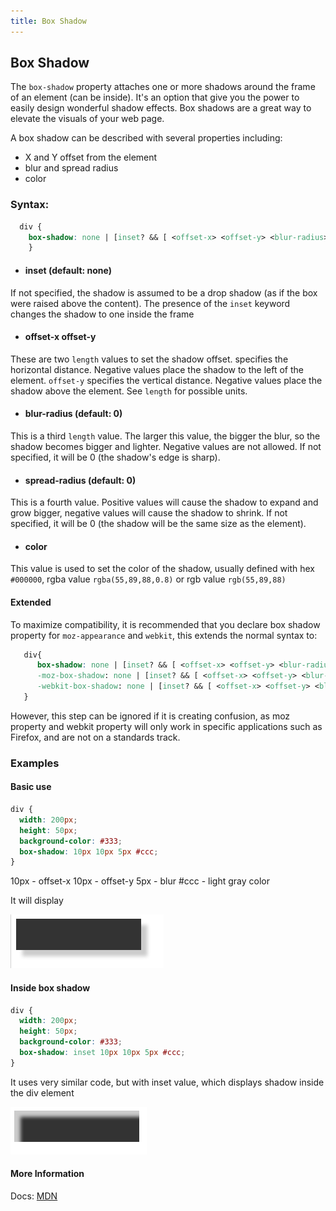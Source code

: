 ```yaml
---
title: Box Shadow
---
```

## Box Shadow

The `box-shadow` property attaches one or more shadows around the frame of an element (can be inside). It's an option that give you the power to easily design wonderful shadow effects. Box shadows are a great way to elevate the visuals of your web page.

A box shadow can be described with several properties including:
* X and Y offset from the element
* blur and spread radius
* color

### Syntax:
```css
  div {
    box-shadow: none | [inset? && [ <offset-x> <offset-y> <blur-radius>? <spread-radius>? <color>? ] ]#
    }
  ```
* #### inset (default: none)
If not specified, the shadow is assumed to be a drop shadow (as if the box were raised above the content).
The presence of the `inset` keyword changes the shadow to one inside the frame

* #### offset-x offset-y
These are two `length` values to set the shadow offset. <offset-x> specifies the horizontal distance. Negative values place the shadow to the left of the element. `offset-y` specifies the vertical distance. Negative values place the shadow above the element. See `length` for possible units.

* #### blur-radius (default: 0)
This is a third `length` value. The larger this value, the bigger the blur, so the shadow becomes bigger and lighter. Negative values are not allowed. If not specified, it will be 0 (the shadow's edge is sharp).
  
* #### spread-radius (default: 0)
This is a fourth <length> value. Positive values will cause the shadow to expand and grow bigger, negative values will cause the shadow to shrink. If not specified, it will be 0 (the shadow will be the same size as the element).
 
* #### color 
This value is used to set the color of the shadow, usually defined with hex `#000000`, rgba value `rgba(55,89,88,0.8)` or rgb value `rgb(55,89,88)`

#### Extended
To maximize compatibility, it is recommended that you declare box shadow property for `moz-appearance` and `webkit`, this extends the normal syntax to:
```css
   div{
      box-shadow: none | [inset? && [ <offset-x> <offset-y> <blur-radius>? <spread-radius>? <color>? ] ]#
      -moz-box-shadow: none | [inset? && [ <offset-x> <offset-y> <blur-radius>? <spread-radius>? <color>? ] ]#
      -webkit-box-shadow: none | [inset? && [ <offset-x> <offset-y> <blur-radius>? <spread-radius>? <color>? ] ]#
   }
```
However, this step can be ignored if it is creating confusion, as moz property and webkit property will only work in specific applications such as Firefox, and are not on a standards track.

### Examples

#### Basic use
```css
div {
  width: 200px;
  height: 50px;
  background-color: #333;
  box-shadow: 10px 10px 5px #ccc;
}
```
10px - offset-x
10px - offset-y
5px -  blur
#ccc - light gray color

It will display

![image](https://raw.githubusercontent.com/krzysiekh/images/master/box-shadow1.png)

#### Inside box shadow
```css
div {
  width: 200px;
  height: 50px;
  background-color: #333;
  box-shadow: inset 10px 10px 5px #ccc;
}
```
It uses very similar code, but with inset value, which displays shadow inside the div element

![image](https://raw.githubusercontent.com/krzysiekh/images/master/box-shadow2.png)

#### More Information
Docs: [MDN](https://developer.mozilla.org/en-US/docs/Web/CSS/box-shadow)

